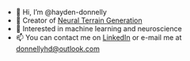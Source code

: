 - 👋 Hi, I’m @hayden-donnelly
- 🌱 Creator of [Neural Terrain Generation](https://youtu.be/MZakPuXyquk)
- 👀 Interested in machine learning and neuroscience
- 📫 You can contact me on [LinkedIn](https://www.linkedin.com/in/hayden-donnelly/) or e-mail me at donnellyhd@outlook.com

<!---
hayden-donnelly/hayden-donnelly is a ✨ special ✨ repository because its `README.md` (this file) appears on your GitHub profile.
You can click the Preview link to take a look at your changes.
--->
